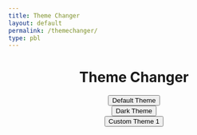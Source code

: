 ```yaml
---
title: Theme Changer
layout: default
permalink: /themechanger/
type: pbl
---
```

# <center>Theme Changer</center>

<html>
<head>
    <meta charset="UTF-8">
    <link rel="stylesheet" href="../assets/css/fastpages-styles.css" id="default-theme-link">
    <link rel="stylesheet" href="../assets/css/dark-mode1.css" id="dark-theme-link" disabled>
    <link rel="stylesheet" href="../assets/css/other-style.css" id="other-theme-link" disabled>
    <link rel="stylesheet" href="../assets/css/another-style.css" id="another-theme-link" disabled>
</head>
<body>
    <center><button id="default-theme-toggle">Default Theme</button></center>
    <center><button id="dark-theme-toggle">Dark Theme</button></center>
    <center><button id="other-theme-toggle">Custom Theme 1</button></center>
    <script>
        const defaultToggleButton = document.querySelector('#default-theme-toggle');
        const darkToggleButton = document.querySelector('#dark-theme-toggle');
        const otherToggleButton = document.querySelector('#other-theme-toggle');
        const anotherToggleButton = document.querySelector('#another-theme-toggle');
        const defaultThemeLink = document.querySelector('#default-theme-link');
        const darkThemeLink = document.querySelector('#dark-theme-link');
        const otherThemeLink = document.querySelector('#other-theme-link');
        const anotherThemeLink = document.querySelector('#another-theme-link');
        defaultToggleButton.addEventListener('click', () => {
            defaultThemeLink.disabled = false;
            darkThemeLink.disabled = true;
            otherThemeLink.disabled = true;
            anotherThemeLink.disabled = true;
        });
        darkToggleButton.addEventListener('click', () => {
            defaultThemeLink.disabled = true;
            darkThemeLink.disabled = false;
            otherThemeLink.disabled = true;
            anotherThemeLink.disabled = true;
        });
        otherToggleButton.addEventListener('click', () => {
            defaultThemeLink.disabled = true;
            darkThemeLink.disabled = true;
            otherThemeLink.disabled = false;
            anotherThemeLink.disabled = true;
        });
        anotherToggleButton.addEventListener('click', () => {
            defaultThemeLink.disabled = true;
            darkThemeLink.disabled = true;
            otherThemeLink.disabled = true;
            anotherThemeLink.disabled = false;
        });
    </script>
</body>
</html>